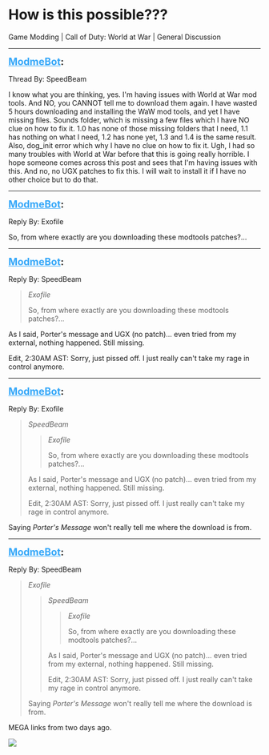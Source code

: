 # How is this possible???
Game Modding | Call of Duty: World at War | General Discussion

---
<strong style="font-size: 1.4em;"><span style="text-decoration: underline;text-decoration-color: #34a7f9;"><span style="color:#34a7f9;">ModmeBot</span></span>:</strong>

<p>Thread By: SpeedBeam<br /><p style="text-align:left;">I know what you are thinking, yes. I&#39;m having issues with World at War mod tools. And NO, you CANNOT tell me to download them again. I have wasted 5 hours downloading and installing the WaW mod tools, and yet I have missing files. Sounds folder, which is missing a few files which I have NO clue on how to fix it. 1.0 has none of those missing folders that I need, 1.1 has nothing on what I need, 1.2 has none yet, 1.3 and 1.4 is the same result. Also, dog_init error which why I have no clue on how to fix it. Ugh, I had so many troubles with World at War before that this is going really horrible. I hope someone comes across this post and sees that I&#39;m having issues with this. And no, no UGX patches to fix this. I will wait to install it if I have no other choice but to do that.</p></p>

---
<strong style="font-size: 1.4em;"><span style="text-decoration: underline;text-decoration-color: #34a7f9;"><span style="color:#34a7f9;">ModmeBot</span></span>:</strong>

<p>Reply By: Exofile<br /><p style="text-align:left;">So, from where exactly are you downloading these modtools patches?...</p></p>

---
<strong style="font-size: 1.4em;"><span style="text-decoration: underline;text-decoration-color: #34a7f9;"><span style="color:#34a7f9;">ModmeBot</span></span>:</strong>

<p>Reply By: SpeedBeam<br /><blockquote><em>Exofile</em><p style="text-align:left;">So, from where exactly are you downloading these modtools patches?...</p></blockquote><p style="text-align:left;">As I said, Porter&#39;s message and UGX (no patch)... even tried from my external, nothing happened. Still missing.</p><p style="text-align:left;"></p><p style="text-align:left;">Edit, 2:30AM AST: Sorry, just pissed off. I just really can&#39;t take my rage in control anymore.</p></p>

---
<strong style="font-size: 1.4em;"><span style="text-decoration: underline;text-decoration-color: #34a7f9;"><span style="color:#34a7f9;">ModmeBot</span></span>:</strong>

<p>Reply By: Exofile<br /><blockquote><em>SpeedBeam</em><blockquote><em>Exofile</em><p style="text-align:left;">So, from where exactly are you downloading these modtools patches?...</p></blockquote><p style="text-align:left;">As I said, Porter&#39;s message and UGX (no patch)... even tried from my external, nothing happened. Still missing.</p><p style="text-align:left;"></p><p style="text-align:left;">Edit, 2:30AM AST: Sorry, just pissed off. I just really can&#39;t take my rage in control anymore.</p></blockquote><p style="text-align:left;">Saying <em>Porter&#39;s Message</em> won&#39;t really tell me where the download is from.</p></p>

---
<strong style="font-size: 1.4em;"><span style="text-decoration: underline;text-decoration-color: #34a7f9;"><span style="color:#34a7f9;">ModmeBot</span></span>:</strong>

<p>Reply By: SpeedBeam<br /><blockquote><em>Exofile</em><blockquote><em>SpeedBeam</em><blockquote><em>Exofile</em><p style="text-align:left;">So, from where exactly are you downloading these modtools patches?...</p></blockquote><p style="text-align:left;">As I said, Porter&#39;s message and UGX (no patch)... even tried from my external, nothing happened. Still missing.</p><p style="text-align:left;"></p><p style="text-align:left;">Edit, 2:30AM AST: Sorry, just pissed off. I just really can&#39;t take my rage in control anymore.</p></blockquote><p style="text-align:left;">Saying <em>Porter&#39;s Message</em> won&#39;t really tell me where the download is from.</p></blockquote><p style="text-align:left;">MEGA links from two days ago.</p><p style="text-align:left;"><img style="max-width: 500px;" src="http://i.imgur.com/uJTyXSc.png"></p></p>
